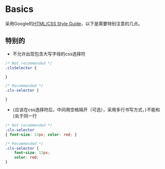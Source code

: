 # Basics
采用Google的[HTML/CSS Style Guide](http://google-styleguide.googlecode.com/svn/trunk/htmlcssguide.xml)，以下是需要特别注意的几点。

## 特别的
- 不允许出现包含大写字母的css选择符

```css
/* Not recommended */
.clsSelector {

}
```
```css
/* Recommended */
.cls-selector {

}
```

- `{`应该在css选择符后，中间用空格隔开（可选），采用多行书写方式，`}`不能和`{`处于同一行

```css
/* Not recommended */
.cls-selector
{ font-size: 13px; color: red; }
```
```css
/* Recommended */
.cls-selector {
    font-size: 13px;
    color: red;
}
```

